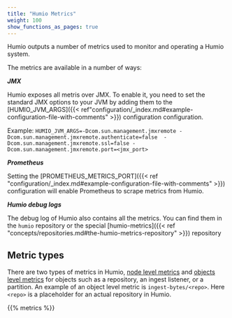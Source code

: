 ```yaml
---
title: "Humio Metrics"
weight: 100
show_functions_as_pages: true
---
```


Humio outputs a number of metrics used to monitor and operating a
Humio system.

The metrics are available in a number of ways:

***JMX***

Humio exposes all metris over JMX. To enable it, you need to set the
standard JMX options to your JVM by adding them to the
[HUMIO_JVM_ARGS]({{< ref"configuration/_index.md#example-configuration-file-with-comments" >}}) configuration configuration.

Example: `HUMIO_JVM_ARGS=-Dcom.sun.management.jmxremote -Dcom.sun.management.jmxremote.authenticate=false  -Dcom.sun.management.jmxremote.ssl=false -Dcom.sun.management.jmxremote.port=<jmx_port>`


***Prometheus***

Setting the [PROMETHEUS_METRICS_PORT]({{< ref "configuration/_index.md#example-configuration-file-with-comments" >}}) configuration will enable Prometheus to scrape metrics from Humio.

***Humio debug logs***

The debug log of Humio also contains all the metrics. You can find
them in the `humio` repository or the special [humio-metrics]({{< ref "concepts/repositories.md#the-humio-metrics-repository" >}})
repository


## Metric types #########

There are two types of metrics in Humio, [node level
metrics](#node-level-metrics) and [objects level
metrics](#object-level-metrics) for objects such as a repository, an
ingest listener, or a partition. An example of an object level metric
is `ingest-bytes/<repo>`. Here `<repo>` is a placeholder for an actual
repository in Humio.

{{% metrics %}}
